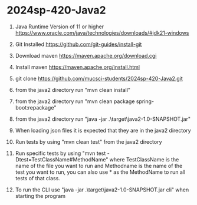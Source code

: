 # 2024sp-420-Java2
1. Java Runtime Version of 11 or higher https://www.oracle.com/java/technologies/downloads/#jdk21-windows

2. Git Installed https://github.com/git-guides/install-git

3. Download maven https://maven.apache.org/download.cgi

4. Install maven https://maven.apache.org/install.html

5. git clone https://github.com/mucsci-students/2024sp-420-Java2.git

6. from the java2 directory run "mvn clean install"

7. from the java2 directory run "mvn clean package spring-boot:repackage"

8. from the java2 directory run "java -jar .\target\java2-1.0-SNAPSHOT.jar"

9. When loading json files it is expected that they are in the java2 directory

10. Run tests by using "mvn clean test" from the java2 directory

11. Run specific tests by using "mvn test -Dtest=TestClassName#MethodName" where TestClassName is the name
of the file you want to run and Methodname is the name of the test you want to run, you can also use *
as the MethodName to run all tests of that class.

12. To run the CLI use "java -jar .\target\java2-1.0-SNAPSHOT.jar cli" when starting the program